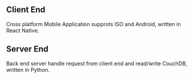 ## Client End
Cross platform Mobile Application supprots ISO and Android, written in React Native.

## Server End
Back end server handle request from client end and read/write CouchDB, written in Python.
